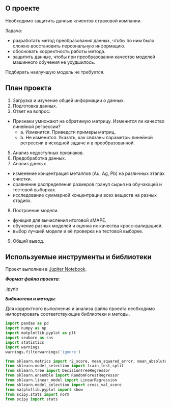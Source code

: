 ## О проекте
Необходимо защитить данные клиентов страховой компании.

Задача:
  - разработать метод преобразования данных, чтобы по ним было сложно восстановить персональную информацию.
  - обосновать корректность работы метода.
  - защитить данные, чтобы при преобразовании качество моделей машинного обучения не ухудшилось.

Подбирать наилучшую модель не требуется.

## План проекта

1. Загрузка и изучение общей информации о данных.
2. Подготовка данных.
3. Ответ на вопрос:
 - Признаки умножают на обратимую матрицу. Изменится ли качество линейной регрессии?
    - a. Изменится. Приведсти примеры матриц.
    - b. Не изменится. Указать, как связаны параметры линейной регрессии в исходной задаче и в преобразованной.
5. Анализ недоступных признаков.
6. Предобработка данных.
7. Анализ данных
  - изменение концентрация металлов (Au, Ag, Pb) на различных этапах очистки.
  - сравнение распределения размеров гранул сырья на обучающей и тестовой выборках.
  - исследование суммарной концентрации всех веществ на разных стадиях.
8. Построение модели.
  - функция для вычисления итоговой sMAPE.
  - обучение разных моделей и оценка их качества кросс-валидацией.
  - выбор лучшей модели и её проверка на тестовой выборке.
9. Общий вывод.

## Используемые инструменты и библиотеки

Проект выполнен в [Jupiter Notebook](https://jupyter.org/install.html).

***Формат файла проекта***:

.ipynb

***Библиотеки и методы***:

Для корректного выполнения и анализа файла проекта необходимо импортировать соответствующие библиотеки и методы.

```python
import pandas as pd
import numpy as np
import matplotlib.pyplot as plt
import seaborn as sns
import statistics
import warnings
warnings.filterwarnings('ignore')

from sklearn.metrics import r2_score, mean_squared_error, mean_absolute_error, accuracy_score
from sklearn.model_selection import train_test_split
from sklearn.tree import DecisionTreeRegressor
from sklearn.ensemble import RandomForestRegressor
from sklearn.linear_model import LinearRegression
from sklearn.model_selection import cross_val_score
from matplotlib.pyplot import show
from scipy.stats import norm
from scipy import stats
```
